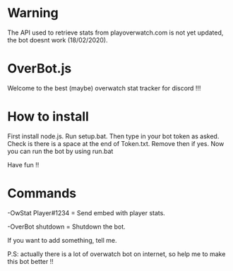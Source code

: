 # Warning 
The API used to retrieve stats from playoverwatch.com is not yet updated, the bot doesnt work (18/02/2020).

# OverBot.js
Welcome to the best (maybe) overwatch stat tracker for discord !!!

# How to install

First install node.js.
Run setup.bat.
Then type in your bot token as asked. Check is there is a space at the end of Token.txt. Remove then if yes.
Now you can run the bot by using run.bat

Have fun !!

# Commands

-OwStat Player#1234 = Send embed with player stats.

-OverBot shutdown = Shutdown the bot.


If you want to add something, tell me. 

P.S: actually there is a lot of overwatch bot on internet, so help me to make this bot better !!
